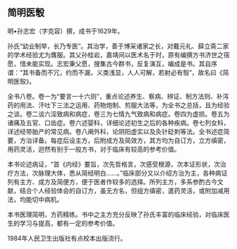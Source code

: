 ## 简明医彀

明•孙志宏（字克容）撰，成书于1629年。

孙氏“幼业制举，长乃专医”。其治学，善于博采诸家之长，对戴元礼、薛立斋二家的学术经验尤为膺服。其父孙桂岩，嘉靖间以医术名于时，原有编撰方书济世之宿愿，惜未能实现。志宏秉父愿，搜集古今群书，反复演互，编成是书。其自序谓：“其书备而不冗，约而不漏，义类浅显，人人可解，若射必有彀”，故名曰《简明医彀》。

全书八卷。卷一为“要言一十六则”，重点论述养生、察病、辨证、制方法则、补泻药的用法、汗吐下三法之运用、药物炮制、煎服大法等，为全书之总括，且为经验之谈。卷二谈六淫致病和病症，卷三为七情九气致病和病症。卷四为虚损。卷五为诸痛及五官、口齿症。卷六述婴科，详细论述初生之后的各种疾病。卷七列女科，详述经带胎产的常见病。卷八阐外科，论阴阳虚实以及灸针砭刺等法。全书述症简要，方治详备。每症后设主方，后附成方及简效方，其方均为自订方，立方缜密，用药灵活，迥然有别于一般方书，对于临床有较高的参考价值。

本书论述病证，“首《内经》要旨，次先哲格言，次感受根源，次本证形状，次治疗方法，次脉理大体，悉从简经明白……。”临床部分又以介绍方治为主，各种病证列有主方、成方及简便方，便于医者作较多的选择。所列主方，多系参酌古今文献，结合个人经验体会的自订方，虽无方名，但组方缜密，遣药灵活，或附加减用法，均能切中病机。

本书医理简明，方药精练。书中之主方充分反映了孙氏丰富的临床经验，对临床医生的学习与提高，都有一定的参考价值。

1984年人民卫生出版社有点校本出版流行。

